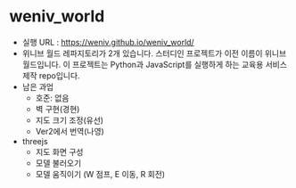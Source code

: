 # weniv_world

* 실행 URL : https://weniv.github.io/weniv_world/
* 위니브 월드 레파지토리가 2개 있습니다. 스터디인 프로젝트가 이전 이름이 위니브 월드입니다. 이 프로젝트는 Python과 JavaScript를 실행하게 하는 교육용 서비스 제작 repo입니다.
* 남은 과업
   * 호준: 없음
   * 벽 구현(경현)
   * 지도 크기 조정(유선)
   * Ver2에서 번역(나영)
* threejs
   * 지도 화면 구성
   * 모델 불러오기
   * 모델 움직이기 (W 점프, E 이동, R 회전)
